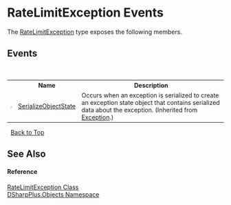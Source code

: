 # RateLimitException Events
 

The <a href="23658f3e-ff5c-d4fd-19db-ce6304eeb8f2">RateLimitException</a> type exposes the following members.


## Events
&nbsp;<table><tr><th></th><th>Name</th><th>Description</th></tr><tr><td>![Protected event](media/protevent.gif "Protected event")</td><td><a href="http://msdn2.microsoft.com/en-us/library/ee332915" target="_blank">SerializeObjectState</a></td><td>
Occurs when an exception is serialized to create an exception state object that contains serialized data about the exception.
 (Inherited from <a href="http://msdn2.microsoft.com/en-us/library/c18k6c59" target="_blank">Exception</a>.)</td></tr></table>&nbsp;
<a href="#ratelimitexception-events">Back to Top</a>

## See Also


#### Reference
<a href="23658f3e-ff5c-d4fd-19db-ce6304eeb8f2">RateLimitException Class</a><br /><a href="b70db947-75ff-488f-5245-350c6ca1e522">DSharpPlus.Objects Namespace</a><br />